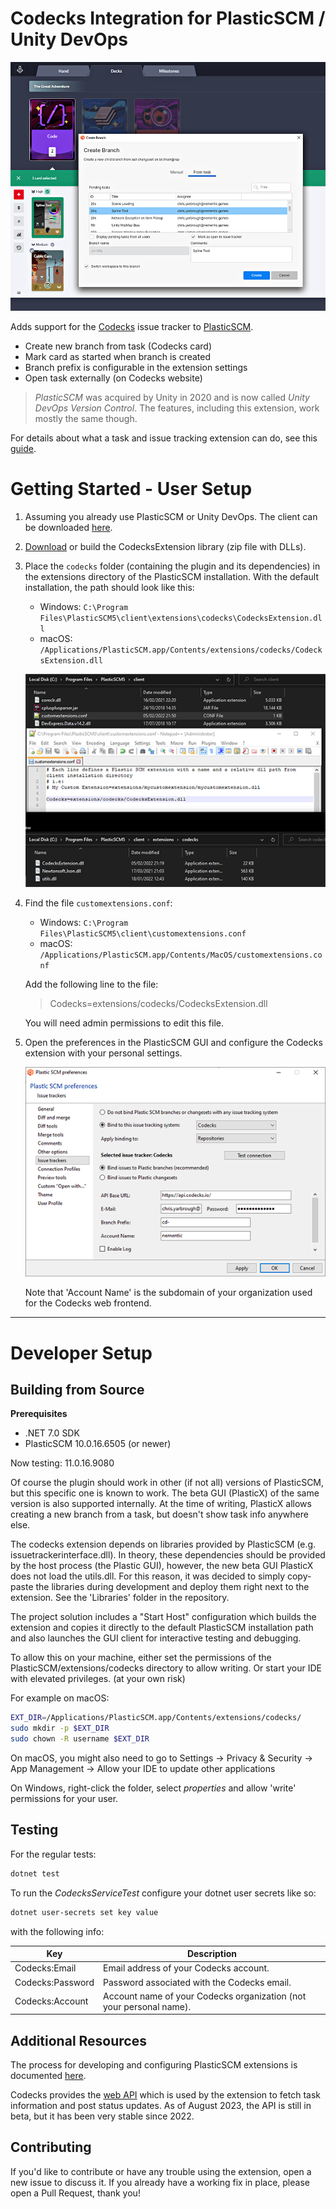 # Codecks Integration for PlasticSCM / Unity DevOps #

![](Images/ExtensionPreview.png "Extension Preview")

Adds support for the [Codecks](https://www.codecks.io/) issue tracker to [PlasticSCM](https://www.plasticscm.com/).

- Create new branch from task (Codecks card)
- Mark card as started when branch is created
- Branch prefix is configurable in the extension settings
- Open task externally (on Codecks website)

> _PlasticSCM_ was acquired by Unity in 2020 and is now called _Unity DevOps Version Control_.
> The features, including this extension, work mostly the same though.

For details about what a task and issue tracking extension can do, see
this [guide](https://docs.plasticscm.com/extensions/plastic-scm-version-control-task-and-issue-tracking-guide).

# Getting Started - User Setup

1) Assuming you already use PlasticSCM or Unity DevOps.
   The client can be downloaded [here](https://www.plasticscm.com/download).

2) [Download](https://github.com/chrisyarbrough/CodecksPlasticIntegration/releases)
   or build the CodecksExtension library (zip file with DLLs).

3) Place the `codecks` folder (containing the plugin and its dependencies)
   in the extensions directory of the PlasticSCM installation.
   With the default installation, the path should look like this:
	- Windows: `C:\Program Files\PlasticSCM5\client\extensions\codecks\CodecksExtension.dll`
	- macOS: `/Applications/PlasticSCM.app/Contents/extensions/codecks/CodecksExtension.dll`

   ![](Images/PlasticSCM_Configuration.png "PlasticSCM Preferences Window")

4) Find the file `customextensions.conf`:
	- Windows: `C:\Program Files\PlasticSCM5\client\customextensions.conf`
	- macOS: `/Applications/PlasticSCM.app/Contents/MacOS/customextensions.conf`

   Add the following line to the file:
   > Codecks=extensions/codecks/CodecksExtension.dll

   You will need admin permissions to edit this file.

5) Open the preferences in the PlasticSCM GUI and configure the Codecks extension with your personal settings.

   ![](Images/PlasticSCM_Preferences.png "PlasticSCM Preferences Window")

   Note that 'Account Name' is the subdomain of your organization used for the Codecks web frontend.

---

# Developer Setup

## Building from Source

**Prerequisites**

- .NET 7.0 SDK
- PlasticSCM 10.0.16.6505 (or newer)

Now testing: 11.0.16.9080

Of course the plugin should work in other (if not all) versions of PlasticSCM, but this specific one is known to work.
The beta GUI (PlasticX) of the same version is also supported internally.
At the time of writing, PlasticX allows creating a new branch from a task, but doesn't show task info anywhere else.

The codecks extension depends on libraries provided by PlasticSCM (e.g. issuetrackerinterface.dll).
In theory, these dependencies should be provided by the host process (the Plastic GUI), however,
the new beta GUI PlasticX does not load the utils.dll. For this reason, it was decided to
simply copy-paste the libraries during development and deploy them right next to the extension.
See the 'Libraries' folder in the repository.

The project solution includes a "Start Host" configuration which builds the extension and copies it directly to
the default PlasticSCM installation path and also launches the GUI client for interactive testing and debugging.

To allow this on your machine, either set the permissions of the
PlasticSCM/extensions/codecks directory to allow writing.
Or start your IDE with elevated privileges.
(at your own risk)

For example on macOS:

```zsh
EXT_DIR=/Applications/PlasticSCM.app/Contents/extensions/codecks/
sudo mkdir -p $EXT_DIR
sudo chown -R username $EXT_DIR
```

On macOS, you might also need to go to Settings -> Privacy & Security -> App Management -> Allow your IDE to update
other applications

On Windows, right-click the folder, select _properties_ and allow 'write' permissions for your user.

## Testing

For the regular tests:

```bash
dotnet test
```

To run the _CodecksServiceTest_ configure your dotnet user secrets like so:

```bash
dotnet user-secrets set key value
```

with the following info:

| Key              | Description                                                         |
|------------------|---------------------------------------------------------------------|
| Codecks:Email    | Email address of your Codecks account.                              |
| Codecks:Password | Password associated with the Codecks email.                         |
| Codecks:Account  | Account name of your Codecks organization (not your personal name). |

## Additional Resources

The process for developing and configuring PlasticSCM extensions is documented
[here](https://www.plasticscm.com/documentation/extensions/plastic-scm-version-control-task-and-issue-tracking-guide#WritingPlasticSCMcustomextensions).

Codecks provides the [web API](https://manual.codecks.io/api/)
which is used by the extension to fetch task information and post status updates.
As of August 2023, the API is still in beta, but it has been very stable since 2022.

## Contributing

If you'd like to contribute or have any trouble using the extension, open a new issue to discuss it.
If you already have a working fix in place, please open a Pull Request, thank you!
